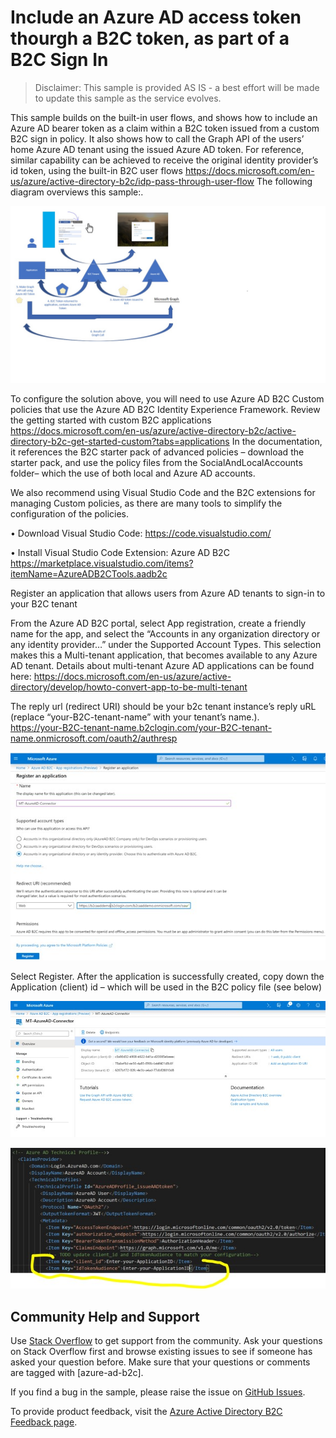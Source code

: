 # Include an Azure AD access token thourgh a B2C token, as part of a B2C Sign In
> Disclaimer: This sample is provided AS IS - a best effort will be made to update this sample as the service evolves.

This sample builds on the built-in user flows, and shows how to include an Azure AD bearer token as a claim within a B2C token issued from a custom B2C sign in policy.  It also shows how to call the Graph API of the users’ home Azure AD tenant using the issued Azure AD token.  For reference, similar capability can be achieved to receive the original identity provider’s id token, using the built-in B2C user flows
https://docs.microsoft.com/en-us/azure/active-directory-b2c/idp-pass-through-user-flow
The following diagram overviews this sample:.

![AAD Token](media/IssueAADTokenThroughB2C.jpg)

To configure the solution above, you will need to use Azure AD B2C Custom policies that use the Azure AD B2C Identity Experience Framework.  Review the getting started with custom B2C applications
https://docs.microsoft.com/en-us/azure/active-directory-b2c/active-directory-b2c-get-started-custom?tabs=applications
In the documentation, it references the B2C starter pack of advanced policies – download the starter pack, and use the policy files from the SocialAndLocalAccounts folder– which the use of both local and Azure AD accounts.   

We also recommend using Visual Studio Code and the B2C extensions for managing Custom policies, as there are many tools to simplify the configuration of the policies.

•	Download Visual Studio Code:  https://code.visualstudio.com/

•	Install Visual Studio Code Extension: Azure AD B2C  https://marketplace.visualstudio.com/items?itemName=AzureADB2CTools.aadb2c

Register an application that allows users from Azure AD tenants to sign-in to your B2C tenant

From the Azure AD B2C portal, select App registration, create a friendly name for the app, and select the “Accounts in any organization directory or any identity provider…” under the Supported Account Types.   This selection makes this a Multi-tenant application, that becomes available to any Azure AD tenant.  Details about multi-tenant Azure AD applications can be found here:  https://docs.microsoft.com/en-us/azure/active-directory/develop/howto-convert-app-to-be-multi-tenant

The reply url (redirect URI) should be your b2c tenant instance’s reply uRL  (replace “your-B2C-tenant-name” with your tenant’s name.).  
https://your-B2C-tenant-name.b2clogin.com/your-B2C-tenant-name.onmicrosoft.com/oauth2/authresp


![RegisterYourApp](media/RegisterYourApp.jpg) 

Select Register.  After the application is successfully created, copy down the Application (client) id – which will be used in the B2C policy file (see below)

![clientID](media/ClientID.jpg)

![clientID2](media/ClientID2.jpg)



## Community Help and Support
Use [Stack Overflow](https://stackoverflow.com/questions/tagged/azure-ad-b2c) to get support from the community. Ask your questions on Stack Overflow first and browse existing issues to see if someone has asked your question before. Make sure that your questions or comments are tagged with [azure-ad-b2c].

If you find a bug in the sample, please raise the issue on [GitHub Issues](https://github.com/azure-ad-b2c/samples/issues).

To provide product feedback, visit the [Azure Active Directory B2C Feedback page](https://feedback.azure.com/forums/169401-azure-active-directory?category_id=160596).
